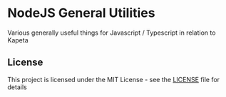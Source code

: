 # NodeJS General Utilities
Various generally useful things for Javascript / Typescript in relation to Kapeta

## License

This project is licensed under the MIT License - see the [LICENSE](LICENSE) file for details
